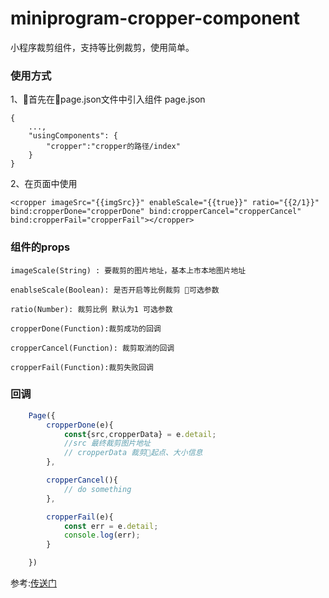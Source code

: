# miniprogram-cropper-component

小程序裁剪组件，支持等比例裁剪，使用简单。

### 使用方式
1、首先在page.json文件中引入组件
page.json

    {
        ...,
        "usingComponents": {
            "cropper":"cropper的路径/index"
        }
    }

2、在页面中使用

    <cropper imageSrc="{{imgSrc}}" enableScale="{{true}}" ratio="{{2/1}}" bind:cropperDone="cropperDone" bind:cropperCancel="cropperCancel" bind:cropperFail="cropperFail"></cropper>


### 组件的props

    imageScale(String) : 要裁剪的图片地址，基本上市本地图片地址

    enablseScale(Boolean): 是否开启等比例裁剪 可选参数

    ratio(Number): 裁剪比例 默认为1 可选参数

    cropperDone(Function):裁剪成功的回调

    cropperCancel(Function): 裁剪取消的回调

    cropperFail(Function):裁剪失败回调

### 回调

```js
    Page({
        cropperDone(e){
            const{src,cropperData} = e.detail;
            //src 最终裁剪图片地址
            // cropperData 裁剪起点、大小信息
        },

        cropperCancel(){
            // do something
        },

        cropperFail(e){
            const err = e.detail;
            console.log(err);
        }

    })
```


参考:[传送门](https://github.com/IFmiss/wx-cropper)